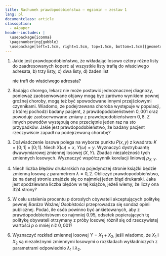 ```yaml
---
title: Rachunek prawdopodobieństwa – egzamin – zestaw 1
lang: pl
documentclass: article
classoption:
  - a4paper
header-includes: |
  \usepackage{icomma}
  \pagenumbering{gobble}
  \usepackage[left=1.5cm, right=1.5cm, top=1.5cm, bottom=1.5cm]{geometry}
---
```


1. Jakie jest prawdopodobieństwo, że wkładając losowo cztery różne listy do
   zaadresowanych kopert:
   a) wszystkie listy trafią do właściwego adresata,
   b) trzy listy,
   c) dwa listy,
   d) żaden list

   nie trafi do właściwego adresata?

2. Badając chorego, lekarz nie może postawić jednoznacznej diagnozy, ponieważ
   zaobserwowane objawy mogą być zarówno wynikiem pewnej groźnej choroby, mogą
   też być spowodowane innymi przejściowymi czynnikami. Wiadomo, że podejrzewana
   choroba występuje w populacji, z której pochodzi badany pacjent, z
   prawdopodobieństwem $0,001$ oraz powoduje zaobserwowane zmiany z
   prawdopodobieństwem $0,8$. Z innych powodów występują one przeciętnie jeden raz na
   sto przypadków. Jakie jest prawdopodobieństwo, że badany pacjent rzeczywiście
   zapadł na podejrzewaną chorobę?
3. Doświadczenie losowe polega na wyborze punktu $P(x, y)$ z kwadratu
   $K = [0; 1] \times [0; 1]$. Niech $X(\omega) = x$, $Y(\omega) = y$. Wyznaczyć
   dystrybuantę dwuwymiarowej zmiennej losowej $(X, Y)$. Zbadać niezależność tych
   zmiennych losowych. Wyznaczyć współczynnik korelacji liniowej $\rho_{X, Y}$.
4. Niech liczba błędów drukarskich na pojedynczej stronie książki będzie zmienną
   losową z parametrem $\lambda = 0,2$. Obliczyć prawdopodobieństwo, że na danej
   stronie znajdzie się co najmniej jeden błąd drukarski. Jaka jest spodziewana
   liczba błędów w tej książce, jeżeli wiemy, że liczy ona $324$ strony?
5. W celu ustalenia procentu $p$ dorosłych obywateli akceptujących politykę
   pewnej *Bardzo Ważnej Osobistości* przeprowadza się sondaż opinii publicznej.
   Podać, ile osób powinno być ankietowanych, aby z prawdopodobieństwem co najmniej
   0.95, odsetek popierających tę politykę obywateli otrzymany z próby losowej
   różnił się od rzeczywistej wartości $p$ o mniej niż $0,001$?
6. Wyznaczyć rozkład zmiennej losowej $Y = X_1 + X_2$, jeśli wiadomo, że $X_1$ i
   $X_2$ są niezależnymi zmiennymi losowymi o rozkładach wykładniczych z
   parametrami odpowiednio $\lambda_1$ i $\lambda_2$.
